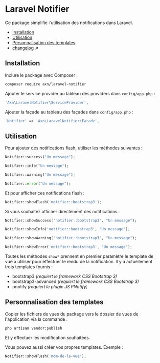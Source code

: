 # Laravel Notifier

Ce package simplifie l'utilisation des notifications dans Laravel.

* [Installation](#markdown-header-installation)
* [Utilisation](#markdown-header-utilisation)
* [Personnalisation des templates](#markdown-header-personnalisation-des-templates)
* [changelog](changelog.md) :arrow_upper_right:


## Installation

Inclure le package avec Composer :

```sh
composer require axn/laravel-notifier
```

Ajouter le service provider au tableau des providers dans `config/app.php` :

```php
'Axn\LaravelNotifier\ServiceProvider',
```

Ajouter la façade au tableau des façades dans `config/app.php` :

```php
'Notifier' => 'Axn\LaravelNotifier\Facade',
```

## Utilisation

Pour ajouter des notifications flash, utiliser les méthodes suivantes :

```php
Notifier::success("Un message");

Notifier::info("Un message");

Notifier::warning("Un message");

Notifier::error("Un message");
```

Et pour afficher ces notifications flash :

```php
Notifier::showFlash('notifier::bootstrap3');
```

Si vous souhaitez afficher directement des notifications :

```php
Notifier::showSuccess('notifier::bootstrap3', "Un message");

Notifier::showInfo('notifier::bootstrap3', "Un message");

Notifier::showWarning('notifier::bootstrap3', "Un message");

Notifier::showError('notifier::bootstrap3', "Un message");
```

Toutes les méthodes `show*` prennent en premier paramètre le template de vue à utiliser
pour effectuer le rendu de la notification. Il y a actuellement trois templates fournis :

- bootstrap3 *(requiert le framework CSS Bootstrap 3)*
- bootstrap3-advanced *(requiert le framework CSS Bootstrap 3)*
- pnotify *(requiert le plugin JS PNotify)*

## Personnalisation des templates

Copier les fichiers de vues du package vers le dossier de vues de l'application via la commande :

```sh
php artisan vendor:publish
```

Et y effectuer les modification souhaitées.

Vous pouvez aussi créer vos propres templates. Exemple :

```php
Notifier::showFlash('nom-de-la-vue');
```
